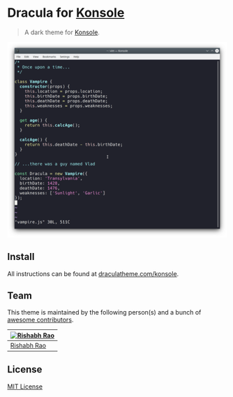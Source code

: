 # Dracula for [Konsole](https://konsole.kde.org)

> A dark theme for [Konsole](https://konsole.kde.org).

![Screenshot](./screenshot.png)

## Install

All instructions can be found at [draculatheme.com/konsole](https://draculatheme.com/konsole).

## Team

This theme is maintained by the following person(s) and a bunch of [awesome contributors](https://github.com/dracula/konsole/graphs/contributors).

[![Rishabh Rao](https://avatars0.githubusercontent.com/u/342789?v=3&s=70)](https://github.com/rishabhsrao) |
--- |
[Rishabh Rao](https://github.com/rishabhsrao) |

## License

[MIT License](./LICENSE)
